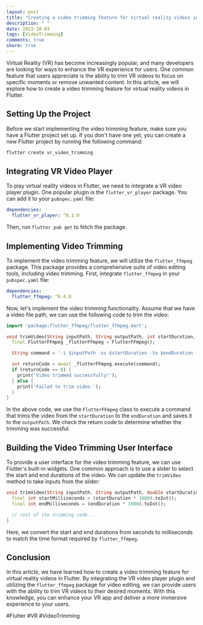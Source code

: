 ```yaml
---
layout: post
title: "Creating a video trimming feature for virtual reality videos in Flutter"
description: " "
date: 2023-10-03
tags: [VideoTrimming]
comments: true
share: true
---
```


Virtual Reality (VR) has become increasingly popular, and many developers are looking for ways to enhance the VR experience for users. One common feature that users appreciate is the ability to trim VR videos to focus on specific moments or remove unwanted content. In this article, we will explore how to create a video trimming feature for virtual reality videos in Flutter.

## Setting Up the Project

Before we start implementing the video trimming feature, make sure you have a Flutter project set up. If you don't have one yet, you can create a new Flutter project by running the following command:

```dart
flutter create vr_video_trimming
```

## Integrating VR Video Player

To play virtual reality videos in Flutter, we need to integrate a VR video player plugin. One popular plugin is the `flutter_vr_player` package. You can add it to your `pubspec.yaml` file:

```yaml
dependencies:
  flutter_vr_player: ^0.1.0
```

Then, run `flutter pub get` to fetch the package.

## Implementing Video Trimming

To implement the video trimming feature, we will utilize the `flutter_ffmpeg` package. This package provides a comprehensive suite of video editing tools, including video trimming. First, integrate `flutter_ffmpeg` in your `pubspec.yaml` file:

```yaml
dependencies:
  flutter_ffmpeg: ^0.4.0
```

Now, let's implement the video trimming functionality. Assume that we have a video file path, we can use the following code to trim the video:

```dart
import 'package:flutter_ffmpeg/flutter_ffmpeg.dart';

void trimVideo(String inputPath, String outputPath, int startDuration, int endDuration) async {
  final FlutterFFmpeg _flutterFFmpeg = FlutterFFmpeg();

  String command = '-i $inputPath -ss $startDuration -to $endDuration -c copy $outputPath';

  int returnCode = await _flutterFFmpeg.execute(command);
  if (returnCode == 0) {
    print('Video trimmed successfully!');
  } else {
    print('Failed to trim video.');
  }
}
```

In the above code, we use the `FlutterFFmpeg` class to execute a command that trims the video from the `startDuration` to the `endDuration` and saves it to the `outputPath`. We check the return code to determine whether the trimming was successful.

## Building the Video Trimming User Interface

To provide a user interface for the video trimming feature, we can use Flutter's built-in widgets. One common approach is to use a slider to select the start and end durations of the video. We can update the `trimVideo` method to take inputs from the slider:

```dart
void trimVideo(String inputPath, String outputPath, double startDuration, double endDuration) async {
  final int startMilliseconds = (startDuration * 1000).toInt();
  final int endMilliseconds = (endDuration * 1000).toInt();

  // rest of the trimming code...
}
```

Here, we convert the start and end durations from seconds to milliseconds to match the time format required by `flutter_ffmpeg`.

## Conclusion

In this article, we have learned how to create a video trimming feature for virtual reality videos in Flutter. By integrating the VR video player plugin and utilizing the `flutter_ffmpeg` package for video editing, we can provide users with the ability to trim VR videos to their desired moments. With this knowledge, you can enhance your VR app and deliver a more immersive experience to your users.

#Flutter #VR #VideoTrimming